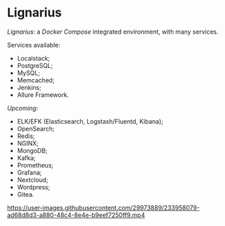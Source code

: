 # Lignarius
_Lignarius_: a _Docker Compose_ integrated environment, with many services.

Services available:

- Localstack;
- PostgreSQL;
- MySQL;
- Memcached;
- Jenkins;
- Allure Framework.

_Upcoming_:

- ELK/EFK (Elasticsearch, Logstash/Fluentd, Kibana);
- OpenSearch;
- Redis;
- NGINX;
- MongoDB;
- Kafka;
- Prometheus;
- Grafana;
- Nextcloud;
- Wordpress;
- Gitea.


https://user-images.githubusercontent.com/29973889/233958079-ad68d8d3-a880-48c4-8e4e-b9eef7250ff9.mp4

